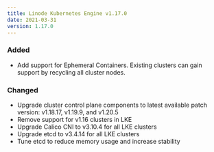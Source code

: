 ```yaml
---
title: Linode Kubernetes Engine v1.17.0
date: 2021-03-31
version: 1.17.0
---
```


### Added

- Add support for Ephemeral Containers. Existing clusters can gain support by recycling all cluster nodes.

### Changed

- Upgrade cluster control plane components to latest available patch version: v1.18.17, v1.19.9, and v1.20.5
- Remove support for v1.16 clusters in LKE
- Upgrade Calico CNI to v3.10.4 for all LKE clusters
- Upgrade etcd to v3.4.14 for all LKE clusters
- Tune etcd to reduce memory usage and increase stability